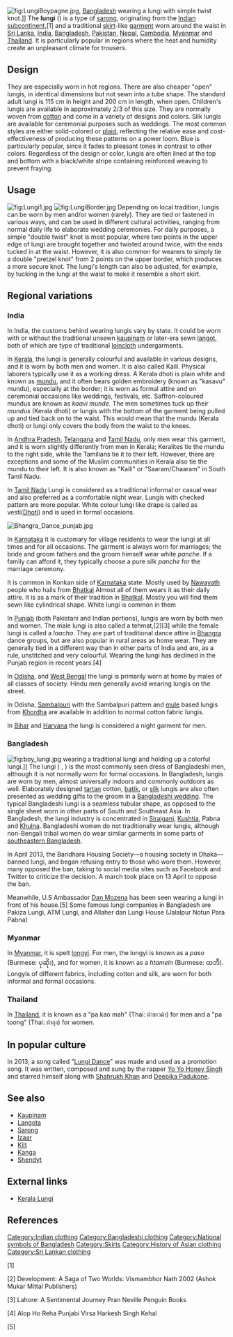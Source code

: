 ![](LungiBoypagne.jpg "fig:LungiBoypagne.jpg"),
[Bangladesh](Bangladesh "wikilink") wearing a lungi with simple twist
knot.\]\] The **lungi** () is a type of [sarong](sarong "wikilink"),
originating from the [Indian
subcontinent](Indian_subcontinent "wikilink"),[1] and a traditional
[skirt](skirt "wikilink")-like [garment](garment "wikilink") worn around
the waist in [Sri Lanka](Sri_Lanka "wikilink"),
[India](India "wikilink"), [Bangladesh](Bangladesh "wikilink"),
[Pakistan](Pakistan "wikilink"), [Nepal](Nepal "wikilink"),
[Cambodia](Cambodia "wikilink"), [Myanmar](Myanmar "wikilink") and
[Thailand](Thailand "wikilink"). It is particularly popular in regions
where the heat and humidity create an unpleasant climate for trousers.

## Design

They are especially worn in hot regions. There are also cheaper "open"
lungis, in identical dimensions but not sewn into a tube shape. The
standard adult lungi is 115 cm in height and 200 cm in length, when
open. Children's lungis are available in approximately 2/3 of this size.
They are normally woven from [cotton](cotton "wikilink") and come in a
variety of designs and colors. Silk lungis are available for ceremonial
purposes such as weddings. The most common styles are either
solid-colored or [plaid](Tartan "wikilink"), reflecting the relative
ease and cost-effectiveness of producing these patterns on a power loom.
Blue is particularly popular, since it fades to pleasant tones in
contrast to other colors. Regardless of the design or color, lungis are
often lined at the top and bottom with a black/white stripe containing
reinforced weaving to prevent fraying.

## Usage

![](Lungi1.jpg "fig:Lungi1.jpg")
![](LungiBorder.jpg "fig:LungiBorder.jpg") Depending on local tradition,
lungis can be worn by men and/or women (rarely). They are tied or
fastened in various ways, and can be used in different cultural
activities, ranging from normal daily life to elaborate wedding
ceremonies. For daily purposes, a simple "double twist" knot is most
popular, where two points in the upper edge of lungi are brought
together and twisted around twice, with the ends tucked in at the waist.
However, it is also common for wearers to simply tie a double "pretzel
knot" from 2 points on the upper border, which produces a more secure
knot. The lungi's length can also be adjusted, for example, by tucking
in the lungi at the waist to make it resemble a short skirt.

## Regional variations

### India

In India, the customs behind wearing lungis vary by state. It could be
worn with or without the traditional unsewn
[kaupinam](kaupinam "wikilink") or later-era sewn
[langot](langot "wikilink"), both of which are type of traditional
[loincloth](loincloth "wikilink") undergarments.

In [Kerala](Kerala "wikilink"), the lungi is generally colourful and
available in various designs, and it is worn by both men and women. It
is also called Kaili. Physical laborers typically use it as a working
dress. A Kerala dhoti is plain white and known as
[mundu](mundu "wikilink"), and it often bears golden embroidery (known
as "kasavu" mundu), especially at the border; it is worn as formal
attire and on ceremonial occasions like weddings, festivals, etc.
Saffron-coloured mundus are known as *kaavi munde*. The men sometimes
tuck up their *mundus* (Kerala dhoti) or lungis with the bottom of the
garment being pulled up and tied back on to the waist. This would mean
that the mundu (Kerala dhoti) or lungi only covers the body from the
waist to the knees.

In [Andhra Pradesh](Andhra_Pradesh "wikilink"),
[Telangana](Telangana "wikilink") and [Tamil
Nadu](Tamil_Nadu "wikilink"), only men wear this garment, and it is worn
slightly differently from men in Kerala; Keralites tie the mundu to the
right side, while the Tamilians tie it to their left. However, there are
exceptions and some of the Muslim communities in Kerala also tie the
mundu to their left. It is also known as "Kaili" or "Saaram/Chaaram" in
South Tamil Nadu.

In [Tamil Nadu](Tamil_Nadu "wikilink") Lungi is considered as a
traditional informal or casual wear and also preferred as a comfortable
night wear. Lungis with checked pattern are more popular. White colour
lungi like drape is called as vesti([Dhoti](Dhoti "wikilink")) and is
used in formal occasions.

![](Bhangra_Dance_punjab.jpg "Bhangra_Dance_punjab.jpg")

In [Karnataka](Karnataka "wikilink") it is customary for village
residents to wear the lungi at all times and for all occasions. The
garment is always worn for marriages; the bride and groom fathers and
the groom himself wear white *panche*. If a family can afford it, they
typically choose a pure silk *panche* for the marriage ceremony.

It is common in Konkan side of [Karnataka](Karnataka "wikilink") state.
Mostly used by [Nawayath](Nawayath "wikilink") people who hails from
[Bhatkal](Bhatkal "wikilink") Almost all of them wears it as their daily
attire. It is as a mark of their tradition in
[Bhatkal](Bhatkal "wikilink"). Mostly you will find them sewn like
cylindrical shape. White lungi is common in them

In [Punjab](Punjab_region "wikilink") (both Pakistani and Indian
portions), lungis are worn by both men and women. The male lungi is also
called a tehmat,[2][3] while the female lungi is called a *laacha*. They
are part of traditional dance attire in
[Bhangra](Bhangra_(dance) "wikilink") dance groups, but are also popular
in rural areas as home wear. They are generally tied in a different way
than in other parts of India and are, as a rule, unstitched and very
colourful. Wearing the lungi has declined in the Punjab region in recent
years.[4]

In [Odisha](Odisha "wikilink"), and [West
Bengal](West_Bengal "wikilink") the lungi is primarily worn at home by
males of all classes of society. Hindu men generally avoid wearing
lungis on the street.

In Odisha, [Sambalpuri](Sambalpuri_clothing "wikilink") with the
Sambalpuri pattern and [mule](Spinning_mule "wikilink") based lungis
from [Khordha](Khordha_district "wikilink") are available in addition to
normal cotton fabric lungis.

In [Bihar](Bihar "wikilink") and [Haryana](Haryana "wikilink") the lungi
is considered a night garment for men.

### Bangladesh

![](boy_lungi.jpg "fig:boy_lungi.jpg") wearing a traditional lungi and
holding up a colorful lungi.\]\] The lungi ( , ) is the most commonly
seen dress of Bangladeshi men, although it is not normally worn for
formal occasions. In Bangladesh, lungis are worn by men, almost
universally indoors and commonly outdoors as well. Elaborately designed
[tartan](tartan "wikilink") cotton, [batik](batik "wikilink"), or
[silk](silk "wikilink") lungis are also often presented as wedding gifts
to the groom in a [Bangladeshi wedding](Bangladeshi_wedding "wikilink").
The typical Bangladeshi lungi is a seamless tubular shape, as opposed to
the single sheet worn in other parts of South and Southeast Asia. In
Bangladesh, the lungi industry is concentrated in
[Sirajganj](Sirajganj "wikilink"), [Kushtia](Kushtia "wikilink"), Pabna
and [Khulna](Khulna "wikilink"). Bangladeshi women do not traditionally
wear lungis, although non-Bengali tribal women do wear similar garments
in some parts of [southeastern
Bangladesh](Chittagong_division "wikilink").

In April 2013, the Baridhara Housing Society—a housing society in
Dhaka—banned lungi, and began refusing entry to those who wore them.
However, many opposed the ban, taking to social media sites such as
Facebook and Twitter to criticize the decision. A march took place on 13
April to oppose the ban.

Meanwhile, U.S Ambassador [Dan Mozena](Dan_Mozena "wikilink") has been
seen wearing a lungi in front of his house.[5] Some famous lungi
companies in Bangladesh are Pakiza Lungi, ATM Lungi, and Allaher dan
Lungi House (Jalalpur Notun Para Pabna)

### Myanmar

In [Myanmar](Myanmar "wikilink"), it is spelt
[longyi](longyi "wikilink"). For men, the longyi is known as a *paso*
(Burmese: ပုဆိုး), and for women, it is known as a *htamein* (Burmese:
ထဘီ). Longyis of different fabrics, including cotton and silk, are worn
for both informal and formal occasions.

### Thailand

In [Thailand](Thailand "wikilink"), it is known as a "pa kao mah" (Thai:
ผ้าขาวม้า) for men and a "pa toong" (Thai: ผ้าถุง) for women.

## In popular culture

In 2013, a song called "[Lungi Dance](Lungi_Dance "wikilink")" was made
and used as a promotion song. It was written, composed and sung by the
rapper [Yo Yo Honey Singh](Yo_Yo_Honey_Singh "wikilink") and starred
himself along with [Shahrukh Khan](Shah_Rukh_Khan "wikilink") and
[Deepika Padukone](Deepika_Padukone "wikilink").

## See also

-   [Kaupinam](Kaupinam "wikilink")
-   [Langota](Langota "wikilink")
-   [Sarong](Sarong "wikilink")
-   [Izaar](Izaar "wikilink")
-   [Kilt](Kilt "wikilink")
-   [Kanga](Kanga_(African_garment) "wikilink")
-   [Shendyt](Shendyt "wikilink")

## External links

-   [Kerala Lungi](https://ikasavu.com/men)

## References

[Category:Indian clothing](Category:Indian_clothing "wikilink")
[Category:Bangladeshi
clothing](Category:Bangladeshi_clothing "wikilink") [Category:National
symbols of
Bangladesh](Category:National_symbols_of_Bangladesh "wikilink")
[Category:Skirts](Category:Skirts "wikilink") [Category:History of Asian
clothing](Category:History_of_Asian_clothing "wikilink") [Category:Sri
Lankan clothing](Category:Sri_Lankan_clothing "wikilink")

[1]

[2] Development: A Saga of Two Worlds: Vismambhor Nath 2002 (Ashok Mukar
Mittal Publishers)

[3] Lahore: A Sentimental Journey Pran Neville Penguin Books

[4] Alop Ho Reha Punjabi Virsa Harkesh Singh Kehal

[5]